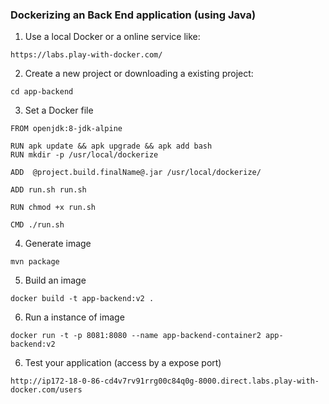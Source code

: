 ### Dockerizing an Back End application (using Java)

1. Use a local Docker or a online service like:
```
https://labs.play-with-docker.com/
```

2. Create a new project or downloading a existing project:
```
cd app-backend
```

3. Set a Docker file
```
FROM openjdk:8-jdk-alpine

RUN apk update && apk upgrade && apk add bash
RUN mkdir -p /usr/local/dockerize

ADD  @project.build.finalName@.jar /usr/local/dockerize/

ADD run.sh run.sh

RUN chmod +x run.sh

CMD ./run.sh
```

4. Generate image
```
mvn package
```

5. Build an image
```
docker build -t app-backend:v2 .
``` 

6. Run a instance of image
```
docker run -t -p 8081:8080 --name app-backend-container2 app-backend:v2
```

6. Test your application (access by a expose port)
```
http://ip172-18-0-86-cd4v7rv91rrg00c84q0g-8000.direct.labs.play-with-docker.com/users
```
